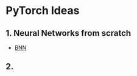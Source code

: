 # PyTorch Ideas


## 1. Neural Networks from scratch


* [BNN](https://matthewmcateer.me/blog/a-quick-intro-to-bayesian-neural-networks/)


## 2.